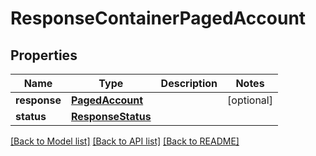 # ResponseContainerPagedAccount

## Properties
Name | Type | Description | Notes
------------ | ------------- | ------------- | -------------
**response** | [**PagedAccount**](PagedAccount.md) |  | [optional] 
**status** | [**ResponseStatus**](ResponseStatus.md) |  | 

[[Back to Model list]](../README.md#documentation-for-models) [[Back to API list]](../README.md#documentation-for-api-endpoints) [[Back to README]](../README.md)


